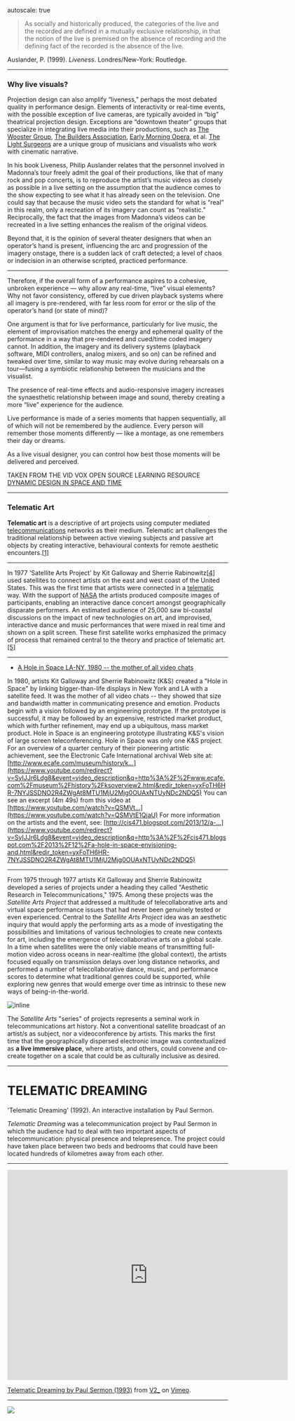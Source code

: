 autoscale: true



> As socially and historically produced, the categories of the live and the recorded are defined in a mutually exclusive relationship, in that the notion of the live is premised on the absence of recording and the defining fact of the recorded is the absence of the live.

Auslander, P. (1999). *Liveness*. Londres/New-York: Routledge.



---



### Why live visuals?

Projection design can also amplify “liveness,” perhaps the most debated quality in performance design. Elements of interactivity or real-time events, with the possible exception of live cameras, are typically avoided in “big” theatrical projection design. Exceptions are “downtown theater” groups that specialize in integrating live media into their productions, such as [The Wooster Group](https://thewoostergroup.org/blog/), [The Builders Association](https://www.thebuildersassociation.org/), [Early Morning Opera](http://earlymorningopera.com/wp/about/), et al. [The Light Surgeons](http://www.lightsurgeons.com/) are a unique group of musicians and visualists who work with cinematic narrative.

In his book Liveness, Philip Auslander relates that the personnel involved in Madonna’s tour freely admit the goal of their productions, like that of many rock and pop concerts, is to reproduce the artist’s music videos as closely as possible in a live setting on the assumption that the audience comes to the show expecting to see what it has already seen on the television. One could say that because the music video sets the standard for what is “real” in this realm, only a recreation of its imagery can count as “realistic.” Reciprocally, the fact that the images from Madonna’s videos can be recreated in a live setting enhances the realism of the original videos.

Beyond that, it is the opinion of several theater designers that when an operator’s hand is present, influencing the arc and progression of the imagery onstage, there is a sudden lack of craft detected; a level of chaos or indecision in an otherwise scripted, practiced performance.



---



Therefore, if the overall form of a performance aspires to a cohesive, unbroken experience — why allow any real-time, “live” visual elements? Why not favor consistency, offered by cue driven playback systems where all imagery is pre-rendered, with far less room for error or the slip of the operator’s hand (or state of mind)?

One argument is that for live performance, particularly for live music, the element of improvisation matches the energy and ephemeral quality of the performance in a way that pre-rendered and cued/time coded imagery cannot. In addition, the imagery and its delivery systems (playback software, MIDI controllers, analog mixers, and so on) can be refined and tweaked over time, similar to way music may evolve during rehearsals on a tour—fusing a symbiotic relationship between the musicians and the visualist.

The presence of real-time effects and audio-responsive imagery increases the synaesthetic relationship between image and sound, thereby creating a more “live” experience for the audience.

Live performance is made of a series moments that happen sequentially, all of which will not be remembered by the audience. Every person will remember those moments differently — like a montage, as one remembers their day or dreams.

As a live visual designer, you can control how best those moments will be delivered and perceived.

TAKEN FROM THE VID VOX OPEN SOURCE LEARNING RESOURCE [DYNAMIC DESIGN IN SPACE AND TIME](https://vidvox.github.io/vvedu/index.html)



------



### Telematic Art



**Telematic art** is a descriptive of art projects using computer mediated [telecommunications](https://en.wikipedia.org/wiki/Telecommunications) networks as their medium. Telematic art challenges the traditional relationship between active viewing subjects and passive art objects by creating interactive, behavioural contexts for remote aesthetic encounters.[[1]](https://en.wikipedia.org/wiki/Telematic_art#cite_note-1) 



---

In 1977 'Satellite Arts Project' by Kit Galloway and Sherrie Rabinowitz[[4]](https://en.wikipedia.org/wiki/Telematic_art#cite_note-4) used satellites to connect artists on the east and west coast of the United States. This was the first time that artists were connected in a [telematic](https://en.wikipedia.org/wiki/Telematic) way. With the support of [NASA](https://en.wikipedia.org/wiki/NASA) the artists produced composite images of participants, enabling an interactive dance concert amongst geographically disparate performers. An estimated audience of 25,000 saw bi-coastal discussions on the impact of new technologies on art, and improvised, interactive dance and music performances that were mixed in real time and shown on a split screen. These first satellite works emphasized the primacy of process that remained central to the theory and practice of telematic art.[[5]](https://en.wikipedia.org/wiki/Telematic_art#cite_note-5)



---

- [A Hole in Space LA-NY, 1980 -- the mother of all video chats](https://www.youtube.com/watch?v=SyIJJr6Ldg8)

In 1980, artists Kit Galloway and Sherrie Rabinowitz (K&S) created a "Hole in Space" by linking bigger-than-life displays in New York and LA with a satellite feed. It was the mother of all video chats -- they showed that size and bandwidth matter in communicating presence and emotion. Products begin with a vision followed by an engineering prototype. If the prototype is successful, it may be followed by an expensive, restricted market product, which with further refinement, may end up a ubiquitous, mass market product. Hole in Space is an engineering prototype illustrating K&S's vision of large screen teleconferencing. Hole in Space was only one K&S project. For an overview of a quarter century of their pioneering artistic achievement, see the Electronic Cafe International archival Web site at: [http://www.ecafe.com/museum/history/k...](https://www.youtube.com/redirect?v=SyIJJr6Ldg8&event=video_description&q=http%3A%2F%2Fwww.ecafe.com%2Fmuseum%2Fhistory%2Fksoverview2.html&redir_token=yxFoTH6HR-7NYJSSDNO2R4ZWgAt8MTU1MjU2Mjg0OUAxNTUyNDc2NDQ5) You can see an excerpt (4m 49s) from this video at [https://www.youtube.com/watch?v=QSMVt...](https://www.youtube.com/watch?v=QSMVtE1QjaU) For more information on the artists and the event, see: [http://cis471.blogspot.com/2013/12/a-...](https://www.youtube.com/redirect?v=SyIJJr6Ldg8&event=video_description&q=http%3A%2F%2Fcis471.blogspot.com%2F2013%2F12%2Fa-hole-in-space-envisioning-and.html&redir_token=yxFoTH6HR-7NYJSSDNO2R4ZWgAt8MTU1MjU2Mjg0OUAxNTUyNDc2NDQ5)

  

------

From 1975 through 1977 artists Kit Galloway and Sherrie Rabinowitz developed a series of projects under a heading they called "Aesthetic Research in Telecommunications," 1975. Among these projects was the _Satellite Arts Project_ that addressed a multitude of telecollaborative arts and virtual space performance issues that had never been genuinely tested or even experienced. Central to the _Satellite Arts Project_ idea was an aesthetic inquiry that would apply the performing arts as a mode of investigating the possibilities and limitations of various technologies to create new contexts for art, including the emergence of telecollaborative arts on a global scale. In a time when satellites were the only viable means of transmitting full-motion video across oceans in near-realtime (the global context), the artists focused equally on transmission delays over long distance networks, and performed a number of telecollaborative dance, music, and performance scores to determine what traditional genres could be supported, while exploring new genres that would emerge over time as intrinsic to these new ways of being-in-the-world. 

![inline](http://www.ecafe.com/museum/history/sa_2.jpg)

The _Satellite Arts_ "series" of projects represents a seminal work in telecommunications art history. Not a conventional satellite broadcast of an artist/s as subject, nor a videoconference by artists. This marks the first time that the geographically dispersed electronic image was contextualized as **a live immersive place**, where artists, and others, could convene and co-create together on a scale that could be as culturally inclusive as desired.



---



# TELEMATIC DREAMING

'Telematic Dreaming' (1992). An interactive installation by Paul Sermon.

_Telematic Dreaming_ was a telecommunication project by Paul Sermon in which the audience had to deal with two important aspects of telecommunication: physical presence and telepresence. The project could have taken place between two beds and bedrooms that could have been located hundreds of kilometres away from each other.



---

<iframe src="https://player.vimeo.com/video/44862244?color=83a30f&portrait=0" width="640" height="480" frameborder="0" allow="autoplay; fullscreen" allowfullscreen></iframe>
<p><a href="https://vimeo.com/44862244">Telematic Dreaming by Paul Sermon (1993)</a> from <a href="https://vimeo.com/v2unstable">V2_</a> on <a href="https://vimeo.com">Vimeo</a>.</p>

---



![](https://vimeo.com/44862244)

